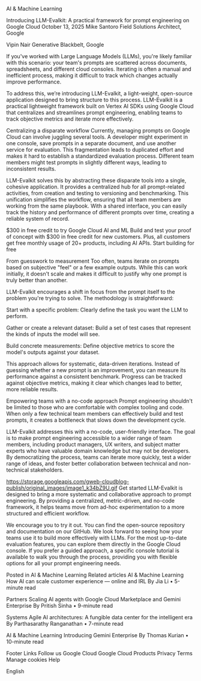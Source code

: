AI & Machine Learning

Introducing LLM-Evalkit: A practical framework for prompt engineering on Google Cloud
October 13, 2025
Mike Santoro
Field Solutions Architect, Google

Vipin Nair
Generative Blackbelt, Google

If you've worked with Large Language Models (LLMs), you're likely familiar with this scenario: your team's prompts are scattered across documents, spreadsheets, and different cloud consoles. Iterating is often a manual and inefficient process, making it difficult to track which changes actually improve performance. 

To address this, we’re introducing LLM-Evalkit, a light-weight, open-source application designed to bring structure to this process. LLM-Evalkit is a practical lightweight framework built on Vertex AI SDKs using Google Cloud that centralizes and streamlines prompt engineering, enabling teams to track objective metrics and iterate more effectively.

Centralizing a disparate workflow
Currently, managing prompts on Google Cloud can involve juggling several tools. A developer might experiment in one console, save prompts in a separate document, and use another service for evaluation. This fragmentation leads to duplicated effort and makes it hard to establish a standardized evaluation process. Different team members might test prompts in slightly different ways, leading to inconsistent results.

LLM-Evalkit solves this by abstracting these disparate tools into a single, cohesive application. It provides a centralized hub for all prompt-related activities, from creation and testing to versioning and benchmarking. This unification simplifies the workflow, ensuring that all team members are working from the same playbook. With a shared interface, you can easily track the history and performance of different prompts over time, creating a reliable system of record.

$300 in free credit to try Google Cloud AI and ML
Build and test your proof of concept with $300 in free credit for new customers. Plus, all customers get free monthly usage of 20+ products, including AI APIs.
Start building for free

From guesswork to measurement
Too often, teams iterate on prompts based on subjective "feel" or a few example outputs. While this can work initially, it doesn't scale and makes it difficult to justify why one prompt is truly better than another.

LLM-Evalkit encourages a shift in focus from the prompt itself to the problem you're trying to solve. The methodology is straightforward:

Start with a specific problem: Clearly define the task you want the LLM to perform.

Gather or create a relevant dataset: Build a set of test cases that represent the kinds of inputs the model will see.

Build concrete measurements: Define objective metrics to score the model's outputs against your dataset.

This approach allows for systematic, data-driven iterations. Instead of guessing whether a new prompt is an improvement, you can measure its performance against a consistent benchmark. Progress can be tracked against objective metrics, making it clear which changes lead to better, more reliable results.

Empowering teams with a no-code approach
Prompt engineering shouldn't be limited to those who are comfortable with complex tooling and code. When only a few technical team members can effectively build and test prompts, it creates a bottleneck that slows down the development cycle.

LLM-Evalkit addresses this with a no-code, user-friendly interface. The goal is to make prompt engineering accessible to a wider range of team members, including product managers, UX writers, and subject matter experts who have valuable domain knowledge but may not be developers. By democratizing the process, teams can iterate more quickly, test a wider range of ideas, and foster better collaboration between technical and non-technical stakeholders.

https://storage.googleapis.com/gweb-cloudblog-publish/original_images/image1_k34bZ9U.gif
Get started
LLM-Evalkit is designed to bring a more systematic and collaborative approach to prompt engineering. By providing a centralized, metric-driven, and no-code framework, it helps teams move from ad-hoc experimentation to a more structured and efficient workflow.

We encourage you to try it out. You can find the open-source repository and documentation on our GitHub. We look forward to seeing how your teams use it to build more effectively with LLMs. For the most up-to-date evaluation features, you can explore them directly in the Google Cloud console. If you prefer a guided approach, a specific console tutorial is available to walk you through the process, providing you with flexible options for all your prompt engineering needs.

Posted in
AI & Machine Learning
Related articles
AI & Machine Learning
How AI can scale customer experience — online and IRL
By Jia Li • 5-minute read

Partners
Scaling AI agents with Google Cloud Marketplace and Gemini Enterprise
By Pritish Sinha • 9-minute read

Systems
Agile AI architectures: A fungible data center for the intelligent era
By Parthasarathy Ranganathan • 7-minute read

AI & Machine Learning
Introducing Gemini Enterprise
By Thomas Kurian • 10-minute read

Footer Links
Follow us
Google Cloud
Google Cloud Products
Privacy
Terms
Manage cookies
Help

‪English‬